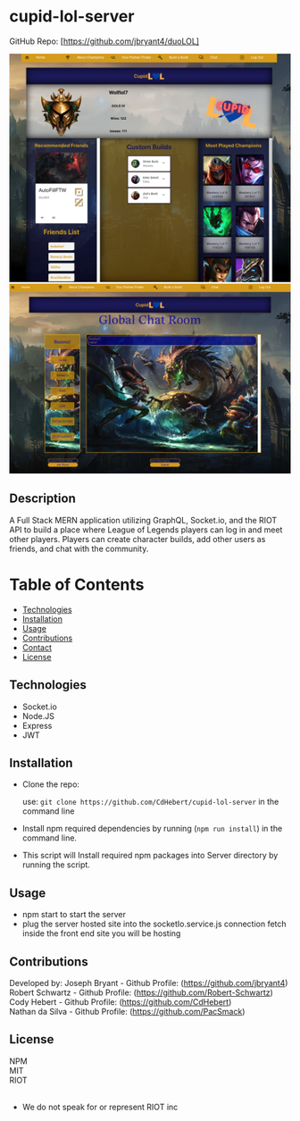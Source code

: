 # cupid-lol-server

GitHub Repo: [https://github.com/jbryant4/duoLOL] 

![preview](./preview1.png)
![preview](./preview2.png)
## Description

A Full Stack MERN application utilizing GraphQL, Socket.io, and the RIOT API to build a place where League of Legends players can log in and meet other players.  Players can create character builds, add other users as friends, and chat with the community.


# Table of Contents

- [Technologies](#Technologies)
- [Installation](#Installation)
- [Usage](#usage)
- [Contributions](#Contributions)
- [Contact](#Contact)
- [License](#license)

## Technologies

- Socket.io
- Node.JS
- Express
- JWT

## Installation

- Clone the repo:

  use: `git clone https://github.com/CdHebert/cupid-lol-server` in the command line

- Install npm required dependencies by running (`npm run install`) in the command line.

- This script will Install required npm packages into Server directory by running the script.

## Usage

- npm start to start the server
- plug the server hosted site into the socketIo.service.js connection fetch inside the front end site you will be hosting

## Contributions

Developed by:
Joseph Bryant - Github Profile: (https://github.com/jbryant4) <br>
Robert Schwartz - Github Profile: (https://github.com/Robert-Schwartz) <br>
Cody Hebert - Github Profile: (https://github.com/CdHebert) <br>
Nathan da Silva - Github Profile: (https://github.com/PacSmack) <br>

## License

NPM <br>
MIT <br>
RIOT <br>
<br>
- We do not speak for or represent RIOT inc
